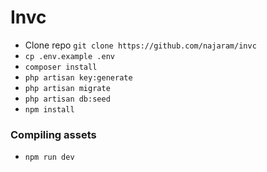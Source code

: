 # Invc

- Clone repo `git clone https://github.com/najaram/invc`
- `cp .env.example .env`
- `composer install`
- `php artisan key:generate`
- `php artisan migrate`
- `php artisan db:seed`
- `npm install`

### Compiling assets
- `npm run dev`
